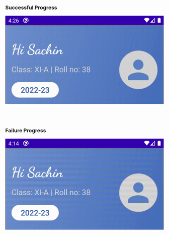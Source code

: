 ### Successful Progress
![Success Message](./successmsg.gif)


<br>
<br>

### Failure Progress
![Success Message](./failuremsg.gif)
